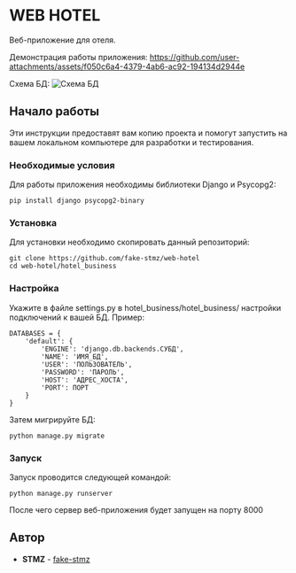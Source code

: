 # WEB HOTEL

Веб-приложение для отеля.

Демонстрация работы приложения:
https://github.com/user-attachments/assets/f050c6a4-4379-4ab6-ac92-194134d2944e

Схема БД:
<img alt="Схема БД" src="https://github.com/user-attachments/assets/7b67ceb5-b104-47ae-a0e1-99b600696fd7" />

## Начало работы

Эти инструкции предоставят вам копию проекта и помогут запустить на вашем локальном компьютере для разработки и тестирования.

### Необходимые условия

Для работы приложения необходимы библиотеки Django и Psycopg2:

```
pip install django psycopg2-binary
```

### Установка

Для установки необходимо скопировать данный репозиторий:

```
git clone https://github.com/fake-stmz/web-hotel
cd web-hotel/hotel_business
```

### Настройка

Укажите в файле settings.py в hotel_business/hotel_business/ настройки подключений к вашей БД. Пример:

```
DATABASES = {
    'default': {
        'ENGINE': 'django.db.backends.СУБД',
        'NAME': 'ИМЯ_БД',
        'USER': 'ПОЛЬЗОВАТЕЛЬ',
        'PASSWORD': 'ПАРОЛЬ',
        'HOST': 'АДРЕС_ХОСТА',
        'PORT': ПОРТ
    }
}
```

Затем мигрируйте БД:

```
python manage.py migrate
```

### Запуск

Запуск проводится следующей командой:

```
python manage.py runserver
```

После чего сервер веб-приложения будет запущен на порту 8000

## Автор

* **STMZ** - [fake-stmz](https://github.com/fake-stmz)
